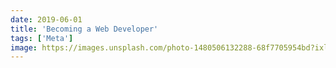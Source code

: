 ```yaml
---
date: 2019-06-01
title: 'Becoming a Web Developer'
tags: ['Meta']
image: https://images.unsplash.com/photo-1480506132288-68f7705954bd?ixlib=rb-1.2.1&ixid=eyJhcHBfaWQiOjEyMDd9&auto=format&fit=crop&w=1693&q=80
---
```

